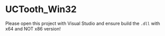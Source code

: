 # UCTooth_Win32

Please open this project with Visual Studio and ensure build the `.dll` with
x64 and NOT x86 version!
